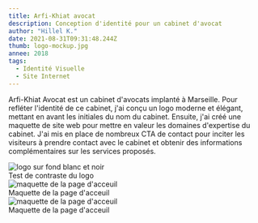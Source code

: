 ```yaml
---
title: Arfi-Khiat avocat
description: Conception d'identité pour un cabinet d'avocat
author: "Hillel K."
date: 2021-08-31T09:31:48.244Z
thumb: logo-mockup.jpg 
annee: 2018
tags:
  - Identité Visuelle
  - Site Internet
---
```


Arfi-Khiat Avocat est un cabinet d'avocats implanté à Marseille. Pour refléter l'identité de ce cabinet, j'ai conçu un logo moderne et élégant, mettant en avant les initiales du nom du cabinet. Ensuite, j'ai créé une maquette de site web pour mettre en valeur les domaines d'expertise du cabinet. J'ai  mis en place de nombreux CTA de contact pour inciter les visiteurs à prendre contact avec le cabinet et obtenir des informations complémentaires sur les services proposés.


<img class="rounded imgProjet"  src="/projets/img/avocat/logoContraste.jpg" alt="logo sur fond blanc et noir"/>
 <figcaption> Test de contraste du logo</figcaption> 

 <img class="rounded imgProjet"  src="/projets/img/avocat/maquetteHome.jpg" alt="maquette de la page d'acceuil"/>
 <figcaption> Maquette de la page d'acceuil </figcaption> 

<img class="rounded imgProjet" src="/projets/img/avocat/maquetteHome.jpg" alt="maquette de la page d'acceuil"/>
 <figcaption> Maquette de la page d'acceuil </figcaption> 
